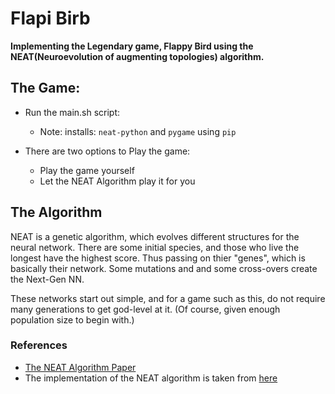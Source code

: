 # Flapi Birb
**Implementing the Legendary game, Flappy Bird using the NEAT(Neuroevolution of augmenting topologies) algorithm.**

## The Game:
- Run the main.sh script:
    - Note: installs: `neat-python` and `pygame` using `pip`

- There are two options to Play the game: 
    - Play the game yourself
    - Let the NEAT Algorithm play it for you

## The Algorithm
NEAT is a genetic algorithm, which evolves different structures for the neural network. There are some initial species, and those who live the longest have the highest score. Thus passing on thier "genes", which is basically their network. Some mutations and and some cross-overs create the Next-Gen NN.

These networks start out simple, and for a game such as this, do not require many generations to get god-level at it. (Of course, given enough population size to begin with.)

### References
- [The NEAT Algorithm Paper](http://nn.cs.utexas.edu/downloads/papers/stanley.ec02.pdf)
- The implementation of the NEAT algorithm is taken from [here](https://github.com/CodeReclaimers/neat-python) 